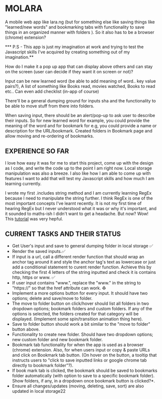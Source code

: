 # MOLARA

A mobile web app like lara.ng (but for something else like saving things like "learned/new words" and bookmarking tabs with functionality to save things in an organized manner with folders ). So it also has to be a browser (chrome) extension?

*** P.S - This app is just my imagination at work and trying to test the Javascript skills I've acquired by creating something out of my imagination.**

How do I make it a pop up app that can display above others and can stay on the screen (user can decide if they want it on screen or not)?

Input can be new learned word (be able to add meaning of word.. key value pairs?), A list of something like Books read, movies watched, Books to read etc.. Can even add checklist (in-app of course)

There'll be a general dumping ground for inputs sha and the functionality to be able to move stuff from there into folders.

When saving input, there should be an alert/pop-up to ask user to describe their inputs. So for new learned word for example, you could provide the meaning of the word and for bookmark for e.g, you could provide a name or description for the URL/bookmark. Created folders in Bookmark page and allow moving and re-ordering of bookmarks.

## EXPERIENCE SO FAR

I love how  easy it was for me to start this project, come up with the design as I code, and write the code up to the point I am right now. Local storage manipulation was also a breeze. I also like how I am able to come up with features I want to add that will test my Javascript skills and how much I am learning currently.

I wrote my first .includes string method and I am currently learning RegEx because I need to manipulate the string further. I think RegEx is one of the most important concepts I've learnt recently. It is not my first time of hearing RegEx but I never understood what it was or why it's important, and it sounded to maths-ish I didn't want to get a headache. But now? Wow! This [tutorial](https://www.youtube.com/watch?v=ZfQFUJhPqMM&list=RDCMUC8butISFwT-Wl7EV0hUK0BQ&start_radio=1&rv=ZfQFUJhPqMM&t=2452 "YouTube tutorial by the legends at FreeCodeCamp") was very hepful.

## CURRENT TASKS AND THEIR STATUS

- Get User's input and save to general dumping folder in local storage ✅
- Render the saved inputs.✅
- If input is a url, call a different render function that should wrap an anchor tag around it and style the anchor tag's text as lowercase or just add a conditional statement to curent render function. Achieve this by checking the first 4 letters of the string inputted and check it is contains http, https or www. ✅
- If user input contains "www.", replace the "www." in the string to "https://" so that the href attribute can work. ♻️
- Implement a more options button for every input. It should have two options; delete and save/move to folder.
- The move to folder button on click/hover should list all folders in two dropdown options; bookmark folders and custom folders. If any of the options is selected, the folders created for that category will be displayed. (Implement some spin/transition animation thing here).
- Save to folder button should work a bit similar to the "move to folder" button above.
- Functionality to create new folder. Should have two dropdown options; new custom folder and new bookmark folder.
- Bookmark tab functionality for when the app is used as a browser (chrome) extension. Also, for when users input or copy & paste URLs and click on Bookmark tab button. (On hover on the button, a tooltip that instructs users to "click to save inputted links or google chrome tab directly to bookmark folder"?).
- If book mark tab is clicked, the bookmark should be saved to bookmarks folder automatically (with option to save to a specific bookmark folder). Show folders, if any, in a dropdown once bookmark button is clicked?*.
- Ensure all changes/updates (moving, deleting, save, sort) are also updated in local storage22

